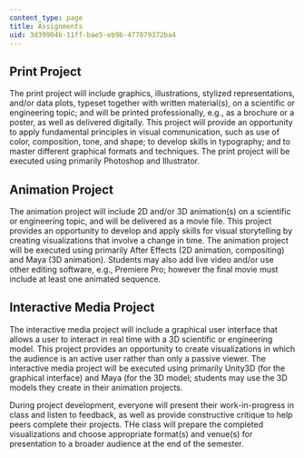 ```yaml
---
content_type: page
title: Assignments
uid: 3d39904b-11ff-bae5-eb9b-477879372ba4
---
```


Print Project
-------------

The print project will include graphics, illustrations, stylized representations, and/or data plots, typeset together with written material(s), on a scientific or engineering topic; and will be printed professionally, e.g., as a brochure or a poster, as well as delivered digitally. This project will provide an opportunity to apply fundamental principles in visual communication, such as use of color, composition, tone, and shape; to develop skills in typography; and to master different graphical formats and techniques. The print project will be executed using primarily Photoshop and Illustrator.

Animation Project
-----------------

The animation project will include 2D and/or 3D animation(s) on a scientific or engineering topic, and will be delivered as a movie file. This project provides an opportunity to develop and apply skills for visual storytelling by creating visualizations that involve a change in time. The animation project will be executed using primarily After Effects (2D animation, compositing) and Maya (3D animation). Students may also add live video and/or use other editing software, e.g., Premiere Pro; however the final movie must include at least one animated sequence.

Interactive Media Project
-------------------------

The interactive media project will include a graphical user interface that allows a user to interact in real time with a 3D scientific or engineering model. This project provides an opportunity to create visualizations in which the audience is an active user rather than only a passive viewer. The interactive media project will be executed using primarily Unity3D (for the graphical interface) and Maya (for the 3D model; students may use the 3D models they create in their animation projects.

During project development, everyone will present their work-in-progress in class and listen to feedback, as well as provide constructive critique to help peers complete their projects. THe class will prepare the completed visualizations and choose appropriate format(s) and venue(s) for presentation to a broader audience at the end of the semester.